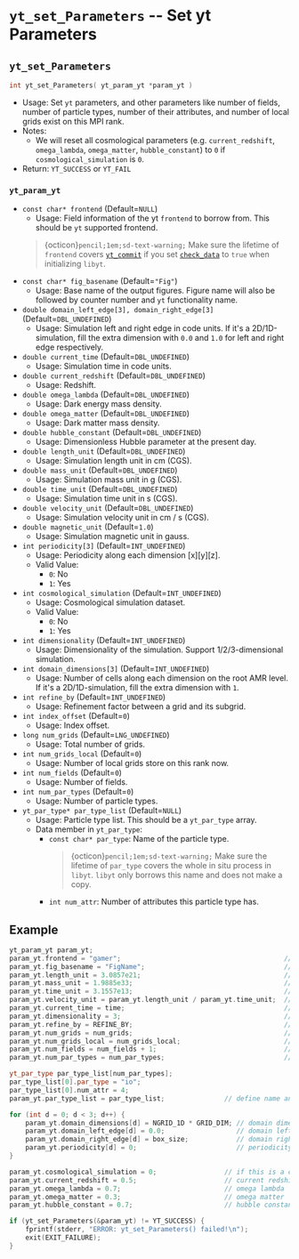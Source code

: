 # `yt_set_Parameters` -- Set yt Parameters

## `yt_set_Parameters`
```cpp
int yt_set_Parameters( yt_param_yt *param_yt )
```
- Usage: Set `yt` parameters, and other parameters like number of fields, number of particle types, number of their attributes, and number of local grids exist on this MPI rank. 
- Notes: 
  - We will reset all cosmological parameters (e.g. `current_redshift`, `omega_lambda`, `omega_matter`, `hubble_constant`) to `0` if `cosmological_simulation` is `0`.
- Return: `YT_SUCCESS` or `YT_FAIL`

### `yt_param_yt`
- `const char* frontend` (Default=`NULL`)
  - Usage: Field information of the yt `frontend` to borrow from. This should be `yt` supported frontend.
  > {octicon}`pencil;1em;sd-text-warning;` Make sure the lifetime of `frontend` covers [`yt_commit`](./yt_commit.md#yt_commit) if you set [`check_data`](./yt_initialize.md#yt_param_libyt) to `true` when initializing `libyt`.
- `const char* fig_basename` (Default=`"Fig"`)
  - Usage: Base name of the output figures. Figure name will also be followed by counter number and `yt` functionality name.
- `double domain_left_edge[3], domain_right_edge[3]` (Default=`DBL_UNDEFINED`)
  - Usage: Simulation left and right edge in code units. If it's a 2D/1D-simulation, fill the extra dimension with `0.0` and `1.0` for left and right edge respectively.
- `double current_time` (Default=`DBL_UNDEFINED`)
  - Usage: Simulation time in code units.
- `double current_redshift` (Default=`DBL_UNDEFINED`)
  - Usage: Redshift.
- `double omega_lambda` (Default=`DBL_UNDEFINED`)
  - Usage: Dark energy mass density.
- `double omega_matter` (Default=`DBL_UNDEFINED`)
  - Usage: Dark matter mass density.
- `double hubble_constant` (Default=`DBL_UNDEFINED`)
  - Usage: Dimensionless Hubble parameter at the present day.
- `double length_unit` (Default=`DBL_UNDEFINED`)
  - Usage: Simulation length unit in cm (CGS).
- `double mass_unit` (Default=`DBL_UNDEFINED`)
  - Usage: Simulation mass unit in g (CGS).
- `double time_unit` (Default=`DBL_UNDEFINED`)
  - Usage: Simulation time unit in s (CGS).
- `double velocity_unit` (Default=`DBL_UNDEFINED`)
  - Usage: Simulation velocity unit in cm / s (CGS).
- `double magnetic_unit` (Default=`1.0`)
  - Usage: Simulation magnetic unit in gauss.
- `int periodicity[3]` (Default=`INT_UNDEFINED`)
  - Usage: Periodicity along each dimension [x][y][z].
  - Valid Value:
    - `0`: No
    - `1`: Yes
- `int cosmological_simulation` (Default=`INT_UNDEFINED`)
  - Usage: Cosmological simulation dataset.
  - Valid Value:
    - `0`: No
    - `1`: Yes
- `int dimensionality` (Default=`INT_UNDEFINED`)
  - Usage: Dimensionality of the simulation. Support 1/2/3-dimensional simulation.
- `int domain_dimensions[3]` (Default=`INT_UNDEFINED`)
  - Usage: Number of cells along each dimension on the root AMR level. If it's a 2D/1D-simulation, fill the extra dimension with `1`.
- `int refine_by` (Default=`INT_UNDEFINED`)
  - Usage: Refinement factor between a grid and its subgrid.
- `int index_offset` (Default=`0`)
  - Usage: Index offset.
- `long num_grids` (Default=`LNG_UNDEFINED`)
  - Usage: Total number of grids.
- `int num_grids_local` (Default=`0`)
  - Usage: Number of local grids store on this rank now.
- `int num_fields` (Default=`0`)
  - Usage: Number of fields.
- `int num_par_types` (Default=`0`)
  - Usage: Number of particle types.
- `yt_par_type* par_type_list` (Default=`NULL`)
  - Usage: Particle type list. This should be a `yt_par_type` array.
  - Data member in `yt_par_type`:
    - `const char* par_type`: Name of the particle type.
      > {octicon}`pencil;1em;sd-text-warning;` Make sure the lifetime of `par_type` covers the whole in situ process in `libyt`. `libyt` only borrows this name and does not make a copy.
    - `int num_attr`: Number of attributes this particle type has. 

## Example
```cpp
yt_param_yt param_yt;
param_yt.frontend = "gamer";                                         // simulation frontend that libyt borrows field info from
param_yt.fig_basename = "FigName";                                   // figure base name (default=Fig)
param_yt.length_unit = 3.0857e21;                                    // length unit (cm)
param_yt.mass_unit = 1.9885e33;                                      // mass unit (g)
param_yt.time_unit = 3.1557e13;                                      // time unit (sec)
param_yt.velocity_unit = param_yt.length_unit / param_yt.time_unit;  // velocity unit (cm/s)
param_yt.current_time = time;                                        // simulation time in code units
param_yt.dimensionality = 3;                                         // dimensionality
param_yt.refine_by = REFINE_BY;                                      // refinement factor between a grid and its subgrid
param_yt.num_grids = num_grids;                                      // number of grids
param_yt.num_grids_local = num_grids_local;                          // number of local grids
param_yt.num_fields = num_fields + 1;                                // number of fields, addition one for derived field demo
param_yt.num_par_types = num_par_types;                              // number of particle types

yt_par_type par_type_list[num_par_types];
par_type_list[0].par_type = "io";
par_type_list[0].num_attr = 4;
param_yt.par_type_list = par_type_list;               // define name and number of attributes in each particle

for (int d = 0; d < 3; d++) {
    param_yt.domain_dimensions[d] = NGRID_1D * GRID_DIM; // domain dimensions in [x][y][z]
    param_yt.domain_left_edge[d] = 0.0;                  // domain left edge in [x][y][z]
    param_yt.domain_right_edge[d] = box_size;            // domain right edge in [x][y][z]
    param_yt.periodicity[d] = 0;                         // periodicity in [x][y][z]
}

param_yt.cosmological_simulation = 0;                 // if this is a cosmological simulation or not, 0 for false
param_yt.current_redshift = 0.5;                      // current redshift
param_yt.omega_lambda = 0.7;                          // omega lambda
param_yt.omega_matter = 0.3;                          // omega matter
param_yt.hubble_constant = 0.7;                       // hubble constant

if (yt_set_Parameters(&param_yt) != YT_SUCCESS) {
    fprintf(stderr, "ERROR: yt_set_Parameters() failed!\n");
    exit(EXIT_FAILURE);
}
```
